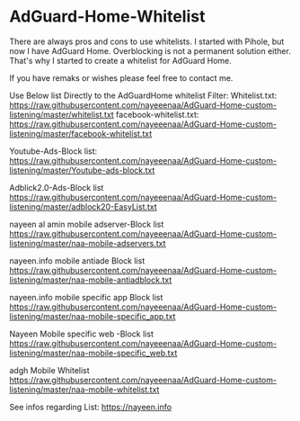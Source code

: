 # AdGuard-Home-Whitelist

There are always pros and cons to use whitelists. I started with Pihole, but now I have AdGuard Home. Overblocking is not a permanent solution either. That's why I started to create a whitelist for AdGuard Home. 

If you have remaks or wishes please feel free to contact me.


Use Below list Directly to the AdGuardHome whitelist Filter:
Whitelist.txt:
https://raw.githubusercontent.com/nayeeenaa/AdGuard-Home-custom-listening/master/whitelist.txt
facebook-whitelist.txt:
https://raw.githubusercontent.com/nayeeenaa/AdGuard-Home-custom-listening/master/facebook-whitelist.txt

Youtube-Ads-Block list:
https://raw.githubusercontent.com/nayeeenaa/AdGuard-Home-custom-listening/master/Youtube-ads-block.txt

Adblick2.0-Ads-Block list
https://raw.githubusercontent.com/nayeeenaa/AdGuard-Home-custom-listening/master/adblock20-EasyList.txt

nayeen al amin mobile adserver-Block list
https://raw.githubusercontent.com/nayeeenaa/AdGuard-Home-custom-listening/master/naa-mobile-adservers.txt

nayeen.info mobile antiade Block list
https://raw.githubusercontent.com/nayeeenaa/AdGuard-Home-custom-listening/master/naa-mobile-antiadblock.txt

nayeen.info mobile specific app Block list
https://raw.githubusercontent.com/nayeeenaa/AdGuard-Home-custom-listening/master/naa-mobile-specific_app.txt

Nayeen Mobile specific web -Block list
https://raw.githubusercontent.com/nayeeenaa/AdGuard-Home-custom-listening/master/naa-mobile-specific_web.txt

adgh Mobile Whitelist
https://raw.githubusercontent.com/nayeeenaa/AdGuard-Home-custom-listening/master/naa-mobile-whitelist.txt

See infos regarding List: https://nayeen.info
